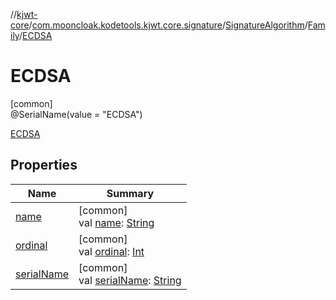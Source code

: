 //[kjwt-core](../../../../../index.md)/[com.mooncloak.kodetools.kjwt.core.signature](../../../index.md)/[SignatureAlgorithm](../../index.md)/[Family](../index.md)/[ECDSA](index.md)

# ECDSA

[common]\
@SerialName(value = &quot;ECDSA&quot;)

[ECDSA](index.md)

## Properties

| Name | Summary |
|---|---|
| [name](../../-p-s512/index.md#-372974862%2FProperties%2F1883947000) | [common]<br>val [name](../../-p-s512/index.md#-372974862%2FProperties%2F1883947000): [String](https://kotlinlang.org/api/latest/jvm/stdlib/kotlin/-string/index.html) |
| [ordinal](../../-p-s512/index.md#-739389684%2FProperties%2F1883947000) | [common]<br>val [ordinal](../../-p-s512/index.md#-739389684%2FProperties%2F1883947000): [Int](https://kotlinlang.org/api/latest/jvm/stdlib/kotlin/-int/index.html) |
| [serialName](../serial-name.md) | [common]<br>val [serialName](../serial-name.md): [String](https://kotlinlang.org/api/latest/jvm/stdlib/kotlin/-string/index.html) |
